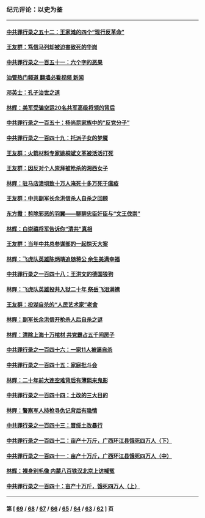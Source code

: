 ### 纪元评论：以史为鉴
---
#### [中共罪行录之五十二：王家滩的四个“现行反革命”](../../pages/nsc1028/n14056387.md?08200330) 
#### [王友群：笃信马列却被迫害致死的华岗](../../pages/nsc1028/n14053972.md?08200330) 
#### [中共罪行录之一百五十一：六个字的恶果](../../pages/nsc1028/n14053129.md?08200330) 
#### [油管热门频道 翻墙必看视频 新闻](ok?08200330)
#### [邓英士：孔子治世之道](../../pages/nsc1028/n14052210.md?08200330) 
#### [林辉：美军受骗空运20名共军高级将领的背后](../../pages/nsc1028/n14052185.md?08200330) 
#### [中共罪行录之一百五十：杨尚昆家族中的“反党分子”](../../pages/nsc1028/n14051396.md?08200330) 
#### [中共罪行录之一百四十九：托派子女的梦魇](../../pages/nsc1028/n14050027.md?08200330) 
#### [王友群：火箭材料专家姚桐斌文革被活活打死](../../pages/nsc1028/n14048805.md?08200330) 
#### [王友群：因反对个人崇拜被枪杀的湘西女子](../../pages/nsc1028/n14048288.md?08200330) 
#### [林辉：驻马店溃坝致十万人淹死十多万死于瘟疫](../../pages/nsc1028/n14048231.md?08200330) 
#### [王友群：中共副军长余洪信杀人自杀之回顾](../../pages/nsc1028/n14045464.md?08200330) 
#### [东方霞：剪除邪恶的羽翼——聊聊忠臣奸臣与“文王伐崇”](../../pages/nsc1028/n14045501.md?08200330) 
#### [林辉：白崇禧将军告诉你“清共”真相](../../pages/nsc1028/n14044216.md?08200330) 
#### [王友群：当年中共总参谋部的一起惊天大案](../../pages/nsc1028/n14043817.md?08200330) 
#### [林辉：飞虎队英雄陈炳靖追随蒋公 余生美满幸福](../../pages/nsc1028/n14042421.md?08200330) 
#### [中共罪行录之一百四十八：王洪文的德国狼狗](../../pages/nsc1028/n14042070.md?08200330) 
#### [林辉：飞虎队英雄投共入狱二十年 祭岳飞泪满襟](../../pages/nsc1028/n14041446.md?08200330) 
#### [王友群：投湖自杀的“人民艺术家”老舍](../../pages/nsc1028/n14038027.md?08200330) 
#### [林辉：副军长余洪信开枪杀人后自杀之谜](../../pages/nsc1028/n14037038.md?08200330) 
#### [林辉：清除上海十万棺材 共党霸占五千间房子](../../pages/nsc1028/n14033735.md?08200330) 
#### [中共罪行录之一百四十六：一家11人被逼自杀](../../pages/nsc1028/n14032932.md?08200330) 
#### [中共罪行录之一百四十五：家庭批斗会](../../pages/nsc1028/n14031487.md?08200330) 
#### [林辉：二十年前大连空难背后有薄熙来鬼影](../../pages/nsc1028/n14031069.md?08200330) 
#### [中共罪行录之一百四十四：土改的三大目的](../../pages/nsc1028/n14030522.md?08200330) 
#### [林辉：警察军人持枪寻仇记背后有隐情](../../pages/nsc1028/n14029745.md?08200330) 
#### [中共罪行录之一百四十三：晋绥土改暴行](../../pages/nsc1028/n14029965.md?08200330) 
#### [中共罪行录之一百四十二：亩产十万斤，广西环江县饿死四万人（下）](../../pages/nsc1028/n14027911.md?08200330) 
#### [中共罪行录之一百四十一：亩产十万斤，广西环江县饿死四万人（中）](../../pages/nsc1028/n14027089.md?08200330) 
#### [林辉：裸身别毛像 内蒙八百铁汉北京上访喊冤](../../pages/nsc1028/n14026693.md?08200330) 
#### [中共罪行录之一百四十：亩产十万斤，饿死四万人（上）](../../pages/nsc1028/n14026657.md?08200330) 

---
#### 第 [ [69](./69.md?08200330) / [68](./68.md?08200330) / [67](./67.md?08200330) / [66](./66.md?08200330) / [65](./65.md?08200330) / [64](./64.md?08200330) / [63](./63.md?08200330) / [62](./62.md?08200330) ] 页
